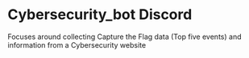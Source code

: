 # Cybersecurity_bot Discord
Focuses around collecting Capture the Flag data (Top five events) and information from a Cybersecurity website
